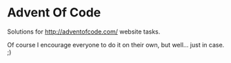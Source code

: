 # Advent Of Code
Solutions for http://adventofcode.com/ website tasks.

Of course I encourage everyone to do it on their own, but well... just in case. ;)
